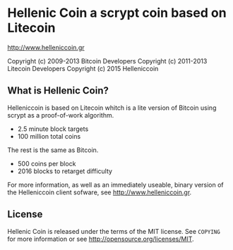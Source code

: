 Hellenic Coin a scrypt coin based on Litecoin
================================

http://www.helleniccoin.gr

Copyright (c) 2009-2013 Bitcoin Developers
Copyright (c) 2011-2013 Litecoin Developers
Copyright (c) 2015 Helleniccoin

What is Hellenic Coin?
----------------

Helleniccoin is based on Litecoin whitch is a lite version of Bitcoin using scrypt as a proof-of-work algorithm.
 - 2.5 minute block targets
 - 100 million total coins

The rest is the same as Bitcoin.
 - 500 coins per block
 - 2016 blocks to retarget difficulty

For more information, as well as an immediately useable, binary version of
the Helleniccoin client sofware, see http://www.helleniccoin.gr.

License
-------

Hellenic Coin is released under the terms of the MIT license. See `COPYING` for more
information or see http://opensource.org/licenses/MIT.

